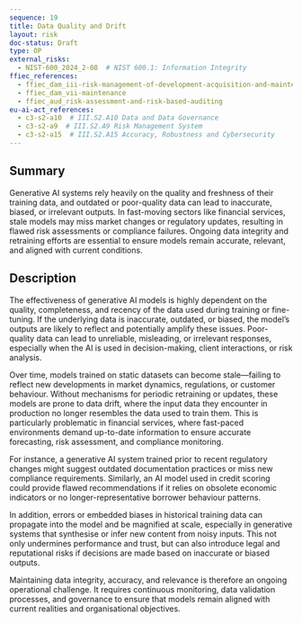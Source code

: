 ```yaml
---
sequence: 19
title: Data Quality and Drift
layout: risk
doc-status: Draft
type: OP
external_risks:
  - NIST-600_2024_2-08  # NIST 600.1: Information Integrity
ffiec_references:
  - ffiec_dam_iii-risk-management-of-development-acquisition-and-maintenance
  - ffiec_dam_vii-maintenance
  - ffiec_aud_risk-assessment-and-risk-based-auditing
eu-ai-act_references:
  - c3-s2-a10  # III.S2.A10 Data and Data Governance
  - c3-s2-a9  # III.S2.A9 Risk Management System
  - c3-s2-a15  # III.S2.A15 Accuracy, Robustness and Cybersecurity
---
```


## Summary

Generative AI systems rely heavily on the quality and freshness of their training data, and outdated or poor-quality data can lead to inaccurate, biased, or irrelevant outputs. In fast-moving sectors like financial services, stale models may miss market changes or regulatory updates, resulting in flawed risk assessments or compliance failures. Ongoing data integrity and retraining efforts are essential to ensure models remain accurate, relevant, and aligned with current conditions.

## Description

The effectiveness of generative AI models is highly dependent on the quality, completeness, and recency of the data used during training or fine-tuning. If the underlying data is inaccurate, outdated, or biased, the model’s outputs are likely to reflect and potentially amplify these issues. Poor-quality data can lead to unreliable, misleading, or irrelevant responses, especially when the AI is used in decision-making, client interactions, or risk analysis.

Over time, models trained on static datasets can become stale—failing to reflect new developments in market dynamics, regulations, or customer behaviour. Without mechanisms for periodic retraining or updates, these models are prone to data drift, where the input data they encounter in production no longer resembles the data used to train them. This is particularly problematic in financial services, where fast-paced environments demand up-to-date information to ensure accurate forecasting, risk assessment, and compliance monitoring.

For instance, a generative AI system trained prior to recent regulatory changes might suggest outdated documentation practices or miss new compliance requirements. Similarly, an AI model used in credit scoring could provide flawed recommendations if it relies on obsolete economic indicators or no longer-representative borrower behaviour patterns.

In addition, errors or embedded biases in historical training data can propagate into the model and be magnified at scale, especially in generative systems that synthesise or infer new content from noisy inputs. This not only undermines performance and trust, but can also introduce legal and reputational risks if decisions are made based on inaccurate or biased outputs.

Maintaining data integrity, accuracy, and relevance is therefore an ongoing operational challenge. It requires continuous monitoring, data validation processes, and governance to ensure that models remain aligned with current realities and organisational objectives.
